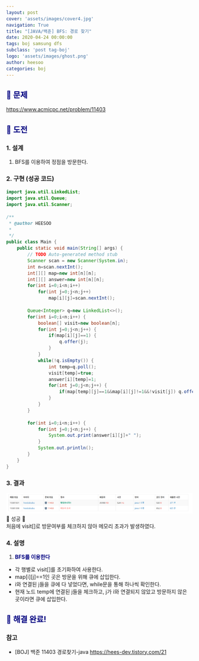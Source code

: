 ```yaml
---
layout: post
cover: 'assets/images/cover4.jpg'
navigation: True
title: "[JAVA/백준] BFS: 경로 찾기"
date: 2020-04-24 00:00:00
tags: boj samsung dfs
subclass: 'post tag-boj'
logo: 'assets/images/ghost.png'
author: heesoo
categories: boj
---
```

## <span style="color:navy">👀 문제</span>
<https://www.acmicpc.net/problem/11403>

## <span style="color:navy">👊 도전</span>

### 1. 설계
1. BFS를 이용하여 정점을 방문한다.

### 2. 구현 (성공 코드)
```java
import java.util.LinkedList;
import java.util.Queue;
import java.util.Scanner;

/**
 * @author HEESOO
 *
 */
public class Main {
	public static void main(String[] args) {
		// TODO Auto-generated method stub
		Scanner scan = new Scanner(System.in);
		int n=scan.nextInt();
		int[][] map=new int[n][n];
		int[][] answer=new int[n][n];
		for(int i=0;i<n;i++)
			for(int j=0;j<n;j++)
				map[i][j]=scan.nextInt();
		
		Queue<Integer> q=new LinkedList<>();
		for(int i=0;i<n;i++) {
			boolean[] visit=new boolean[n];
			for(int j=0;j<n;j++) {
				if(map[i][j]==1) {
					q.offer(j);
				}
			}
			while(!q.isEmpty()) {
				int temp=q.poll();
				visit[temp]=true;
				answer[i][temp]=1;
				for(int j=0;j<n;j++) {
					if(map[temp][j]==1&&map[i][j]!=1&&!visit[j]) q.offer(j);
				}
			}
		}
		
		for(int i=0;i<n;i++) {
			for(int j=0;j<n;j++) {
				System.out.print(answer[i][j]+" ");
			}
			System.out.println();
		}
	}
}

 ```

### 3. 결과
![실행결과](./assets/images/200424_1.PNG)
🤟 성공 🤟  
처음에 visit[]로 방문여부를 체크하지 않아 메모리 초과가 발생하였다.

### 4. 설명
1. **<span style="color:navy">BFS를 이용한다</span>**
- 각 행별로 visit[]를 초기화하여 사용한다.
- map[i][j]==1인 곳은 방문을 위해 큐에 삽입한다.
- i와 연결된 j들을 큐에 다 넣었다면, while문을 통해 하나씩 확인한다.
- 현재 노드 temp에 연결된 j들을 체크하고, j가 i와 연결되지 않았고 방문하지 않은 곳이라면 큐에 삽입한다.

## <span style="color:navy">👏 해결 완료!</span>

### 참고
- [BOJ] 백준 11403 경로찾기-java <https://hees-dev.tistory.com/21>
